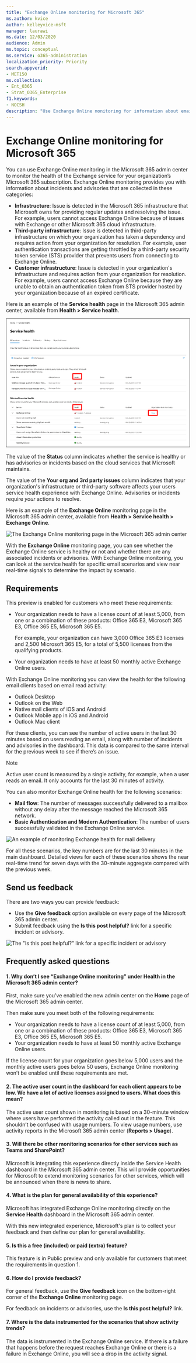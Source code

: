```yaml
---
title: "Exchange Online monitoring for Microsoft 365"
ms.author: kvice
author: kelleyvice-msft
manager: laurawi
ms.date: 12/03/2020
audience: Admin
ms.topic: conceptual
ms.service: o365-administration
localization_priority: Priority
search.appverid:
- MET150
ms.collection:
- Ent_O365
- Strat_O365_Enterprise
f1.keywords:
- NOCSH
description: "Use Exchange Online monitoring for information about email incidents or advisories in Microsoft 365."
---
```


# Exchange Online monitoring for Microsoft 365

You can use Exchange Online monitoring in the Microsoft 365 admin center to monitor the health of the Exchange service for your organization’s Microsoft 365 subscription. Exchange Online monitoring provides you with information about incidents and advisories that are collected in these categories:

- **Infrastructure**: Issue is detected in the Microsoft 365 infrastructure that Microsoft owns for providing regular updates and resolving the issue. For example, users cannot access Exchange Online because of issues with Exchange or other Microsoft 365 cloud infrastructure.
- **Third-party infrastructure**: Issue is detected in third-party infrastructure on which your organization has taken a dependency and requires action from your organization for resolution. For example, user authentication transactions are getting throttled by a third-party security token service (STS) provider that prevents users from connecting to Exchange Online.
- **Customer infrastructure**: Issue is detected in your organization's infrastructure and requires action from your organization for resolution. For example, users cannot access Exchange Online because they are unable to obtain an authentication token from STS provider hosted by your organization because of an expired certificate.

Here is an example of the **Service health** page in the Microsoft 365 admin center, available from **Health > Service health**.

![The Service health page in the Microsoft 365 admin center](../media/microsoft-365-exchange-monitoring/service-health-dashboard-example.png)

The value of the **Status** column indicates whether the service is healthy or has advisories or incidents based on the cloud services that Microsoft maintains. 

The value of the **Your org and 3rd party issues** column indicates that your organization's infrastructure or third-party software affects your users service health experience with Exchange Online. Advisories or incidents require *your* actions to resolve.

Here is an example of the **Exchange Online** monitoring page in the Microsoft 365 admin center, available from **Health > Service health > Exchange Online**.

![The Exchange Online monitoring page in the Microsoft 365 admin center](../media/microsoft-365-exchange-monitoring/exhange-monitoring-example.png)

With the **Exchange Online** monitoring page, you can see whether the Exchange Online service is healthy or not and whether there are any associated incidents or advisories. With Exchange Online monitoring, you can look at the service health for specific email scenarios and view near real-time signals to determine the impact by scenario. 

## Requirements

This preview is enabled for customers who meet these requirements: 

- Your organization needs to have a license count of at least 5,000, from one or a combination of these products: Office 365 E3, Microsoft 365 E3, Office 365 E5, Microsoft 365 E5. 

  For example, your organization can have 3,000 Office 365 E3 licenses and 2,500 Microsoft 365 E5, for a total of 5,500 licenses from the qualifying products.

- Your organization needs to have at least 50 monthly active Exchange Online users.

With Exchange Online monitoring you can view the health for the following email clients based on email read activity:

- Outlook Desktop
- Outlook on the Web
- Native mail clients of iOS and Android 
- Outlook Mobile app in iOS and Android 
- Outlook Mac client

For these clients, you can see the number of active users in the last 30 minutes based on users reading an email, along with number of incidents and advisories in the dashboard. This data is compared to the same interval for the previous week to see if there’s an issue. 

>[!Note]
> Active user count is measured by a single activity, for example, when a user reads an email. It only accounts for the last 30 minutes of activity.
>

You can also monitor Exchange Online health for the following scenarios:

- **Mail flow**: The number of messages successfully delivered to a mailbox without any delay after the message reached the Microsoft 365 network. 
- **Basic Authentication and Modern Authentication**: The number of users successfully validated in the Exchange Online service.

![An example of monitoring Exchange health for mail delivery](../media/microsoft-365-exchange-monitoring/exhange-monitoring-scenario-example.png)

For all these scenarios, the key numbers are for the last 30 minutes in the main dashboard. Detailed views for each of these scenarios shows the near real-time trend for seven days with the 30-minute aggregate compared with the previous week. 

## Send us feedback

There are two ways you can provide feedback:

- Use the **Give feedback** option available on every page of the Microsoft 365 admin center.
- Submit feedback using the **Is this post helpful?** link for a specific incident or advisory.

![The "Is this post helpful?" link for a specific incident or advisory](../media/microsoft-365-exchange-monitoring/exhange-monitoring-example-incident-feedback.png)

## Frequently asked questions

#### 1. Why don’t I see “Exchange Online monitoring” under Health in the Microsoft 365 admin center? 

First, make sure you’ve enabled the new admin center on the **Home** page of the Microsoft 365 admin center. 

Then make sure you meet both of the following requirements: 

- Your organization needs to have a license count of at least 5,000, from one or a combination of these products: Office 365 E3, Microsoft 365 E3, Office 365 E5, Microsoft 365 E5. 
- Your organization needs to have at least 50 monthly active Exchange Online users.

If the license count for your organization goes below 5,000 users and the monthly active users goes below 50 users, Exchange Online monitoring won’t be enabled until these requirements are met.

#### 2. The active user count in the dashboard for each client appears to be low. We have a lot of active licenses assigned to users. What does this mean? 

The active user count shown in monitoring is based on a 30-minute window where users have performed the activity called out in the feature. This shouldn’t be confused with usage numbers. To view usage numbers, use activity reports in the Microsoft 365 admin center (**Reports > Usage**).

#### 3. Will there be other monitoring scenarios for other services such as Teams and SharePoint? 

Microsoft is integrating this experience directly inside the Service Health dashboard in the Microsoft 365 admin center. This will provide opportunities for Microsoft to extend monitoring scenarios for other services, which will be announced when there is news to share. 

#### 4. What is the plan for general availability of this experience? 

Microsoft has integrated Exchange Online monitoring directly on the **Service Health** dashboard in the Microsoft 365 admin center. 

With this new integrated experience, Microsoft's plan is to collect your feedback and then define our plan for general availability.

#### 5. Is this a free (included) or paid (extra) feature? 

This feature is in Public preview and only available for customers that meet the requirements in question 1.

<!--
>[!Note]
>INTERNAL: That decision is pending
>
--> 

#### 6. How do I provide feedback? 

For general feedback, use the **Give feedback** icon on the bottom-right corner of the **Exchange Online** monitoring page. 

For feedback on incidents or advisories, use the **Is this post helpful?** link.

#### 7. Where is the data instrumented for the scenarios that show activity trends?

The data is instrumented in the Exchange Online service. If there is a failure that happens before the request reaches Exchange Online or there is a failure in Exchange Online, you will see a drop in the activity signal.
